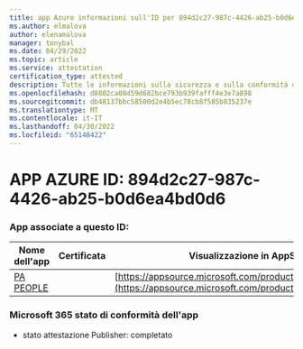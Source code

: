 ```yaml
---
title: app Azure informazioni sull'ID per 894d2c27-987c-4426-ab25-b0d6ea4bd0d6
ms.author: elmalova
author: elenamalova
manager: tonybal
ms.date: 04/29/2022
ms.topic: article
ms.service: attestation
certification_type: attested
description: Tutte le informazioni sulla sicurezza e sulla conformità disponibili per 894d2c27-987c-4426-ab25-b0d6ea4bd0d6.
ms.openlocfilehash: d8802ca08d59d682bce793b939fafff4e3e7a898
ms.sourcegitcommit: db48137bbc58500d2e4b5ec78cb8f585b835237e
ms.translationtype: MT
ms.contentlocale: it-IT
ms.lasthandoff: 04/30/2022
ms.locfileid: "65148422"
---
```

# <a name="azure-app-id-894d2c27-987c-4426-ab25-b0d6ea4bd0d6"></a>APP AZURE ID: 894d2c27-987c-4426-ab25-b0d6ea4bd0d6


### <a name="apps-associated-with-this-id"></a>App associate a questo ID:
| **Nome dell'app** | **Certificata** | **Visualizzazione in AppSource** |
|--------------|---------------|-----------------------|
| [PA PEOPLE](../forward/WA200002948.md) |  | [https://appsource.microsoft.com/product/office/WA200002948](https://appsource.microsoft.com/product/office/WA200002948) |

### <a name="microsoft-365-app-compliance-status"></a>Microsoft 365 stato di conformità dell'app
- stato attestazione Publisher: completato
